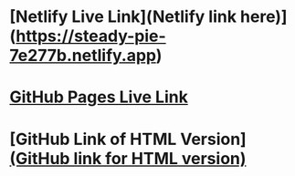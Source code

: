 # [Netlify Live Link](Netlify link here)](https://steady-pie-7e277b.netlify.app)
# [GitHub Pages Live Link](https://github.com/Travis-James033/React_Fashion_Blog.git)
# [GitHub Link of HTML Version][(GitHub link for HTML version)](https://github.com/Travis-James033/Fashion_Blog.git)
